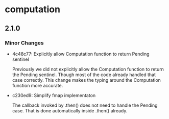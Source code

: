 # computation

## 2.1.0

### Minor Changes

- 4c48c77: Explicitly allow Computation function to return Pending sentinel

  Previously we did not explicitly allow the Computation function to return the Pending sentinel.
  Though most of the code already handled that case correctly.
  This change makes the typing around the Computation function more accurate.

- c230ed9: Simplify fmap implementaton

  The callback invoked by .then() does not need to handle the Pending case.
  That is done automatically inside .then() already.
